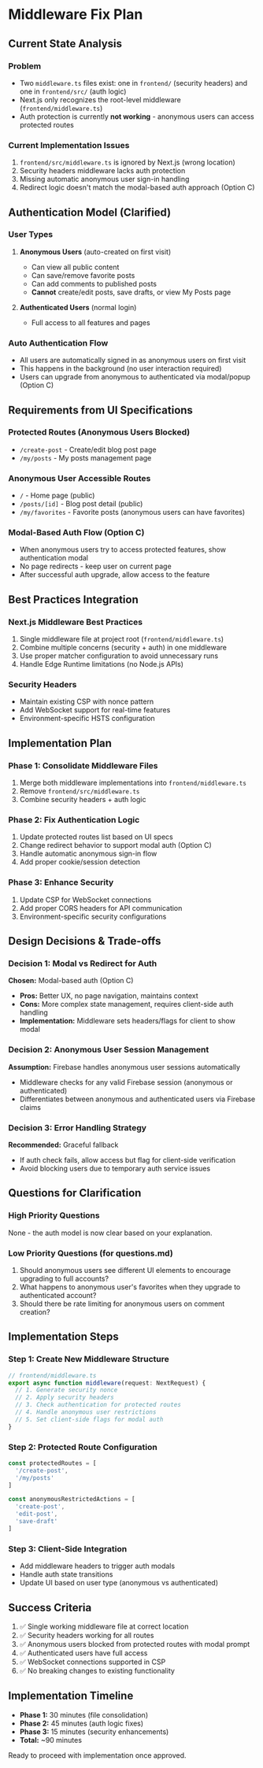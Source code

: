 # Middleware Fix Plan

## Current State Analysis

### Problem
- Two `middleware.ts` files exist: one in `frontend/` (security headers) and one in `frontend/src/` (auth logic)
- Next.js only recognizes the root-level middleware (`frontend/middleware.ts`)
- Auth protection is currently **not working** - anonymous users can access protected routes

### Current Implementation Issues
1. `frontend/src/middleware.ts` is ignored by Next.js (wrong location)
2. Security headers middleware lacks auth protection
3. Missing automatic anonymous user sign-in handling
4. Redirect logic doesn't match the modal-based auth approach (Option C)

## Authentication Model (Clarified)

### User Types
1. **Anonymous Users** (auto-created on first visit)
   - Can view all public content
   - Can save/remove favorite posts
   - Can add comments to published posts
   - **Cannot** create/edit posts, save drafts, or view My Posts page

2. **Authenticated Users** (normal login)
   - Full access to all features and pages

### Auto Authentication Flow
- All users are automatically signed in as anonymous users on first visit
- This happens in the background (no user interaction required)
- Users can upgrade from anonymous to authenticated via modal/popup (Option C)

## Requirements from UI Specifications

### Protected Routes (Anonymous Users Blocked)
- `/create-post` - Create/edit blog post page
- `/my/posts` - My posts management page

### Anonymous User Accessible Routes
- `/` - Home page (public)
- `/posts/[id]` - Blog post detail (public)
- `/my/favorites` - Favorite posts (anonymous users can have favorites)

### Modal-Based Auth Flow (Option C)
- When anonymous users try to access protected features, show authentication modal
- No page redirects - keep user on current page
- After successful auth upgrade, allow access to the feature

## Best Practices Integration

### Next.js Middleware Best Practices
1. Single middleware file at project root (`frontend/middleware.ts`)
2. Combine multiple concerns (security + auth) in one middleware
3. Use proper matcher configuration to avoid unnecessary runs
4. Handle Edge Runtime limitations (no Node.js APIs)

### Security Headers
- Maintain existing CSP with nonce pattern
- Add WebSocket support for real-time features
- Environment-specific HSTS configuration

## Implementation Plan

### Phase 1: Consolidate Middleware Files
1. Merge both middleware implementations into `frontend/middleware.ts`
2. Remove `frontend/src/middleware.ts`
3. Combine security headers + auth logic

### Phase 2: Fix Authentication Logic
1. Update protected routes list based on UI specs
2. Change redirect behavior to support modal auth (Option C)
3. Handle automatic anonymous sign-in flow
4. Add proper cookie/session detection

### Phase 3: Enhance Security
1. Update CSP for WebSocket connections
2. Add proper CORS headers for API communication
3. Environment-specific security configurations

## Design Decisions & Trade-offs

### Decision 1: Modal vs Redirect for Auth
**Chosen:** Modal-based auth (Option C)
- **Pros:** Better UX, no page navigation, maintains context
- **Cons:** More complex state management, requires client-side auth handling
- **Implementation:** Middleware sets headers/flags for client to show modal

### Decision 2: Anonymous User Session Management
**Assumption:** Firebase handles anonymous user sessions automatically
- Middleware checks for any valid Firebase session (anonymous or authenticated)
- Differentiates between anonymous and authenticated users via Firebase claims

### Decision 3: Error Handling Strategy
**Recommended:** Graceful fallback
- If auth check fails, allow access but flag for client-side verification
- Avoid blocking users due to temporary auth service issues

## Questions for Clarification

### High Priority Questions
None - the auth model is now clear based on your explanation.

### Low Priority Questions (for questions.md)
1. Should anonymous users see different UI elements to encourage upgrading to full accounts?
2. What happens to anonymous user's favorites when they upgrade to authenticated account?
3. Should there be rate limiting for anonymous users on comment creation?

## Implementation Steps

### Step 1: Create New Middleware Structure
```typescript
// frontend/middleware.ts
export async function middleware(request: NextRequest) {
  // 1. Generate security nonce
  // 2. Apply security headers
  // 3. Check authentication for protected routes
  // 4. Handle anonymous user restrictions
  // 5. Set client-side flags for modal auth
}
```

### Step 2: Protected Route Configuration
```typescript
const protectedRoutes = [
  '/create-post',
  '/my/posts'
]

const anonymousRestrictedActions = [
  'create-post',
  'edit-post', 
  'save-draft'
]
```

### Step 3: Client-Side Integration
- Add middleware headers to trigger auth modals
- Handle auth state transitions
- Update UI based on user type (anonymous vs authenticated)

## Success Criteria

1. ✅ Single working middleware file at correct location
2. ✅ Security headers working for all routes
3. ✅ Anonymous users blocked from protected routes with modal prompt
4. ✅ Authenticated users have full access
5. ✅ WebSocket connections supported in CSP
6. ✅ No breaking changes to existing functionality

## Implementation Timeline

- **Phase 1:** 30 minutes (file consolidation)
- **Phase 2:** 45 minutes (auth logic fixes) 
- **Phase 3:** 15 minutes (security enhancements)
- **Total:** ~90 minutes

Ready to proceed with implementation once approved.